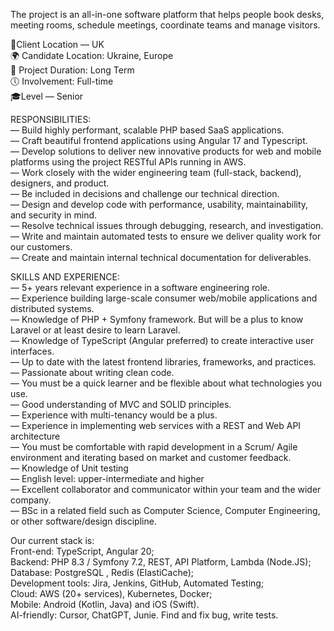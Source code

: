 The project is an all-in-one software platform that helps people book desks,
meeting rooms, schedule meetings, coordinate teams and manage visitors.

📍Client Location — UK  
🌍 Candidate Location: Ukraine, Europe  
📆 Project Duration: Long Term  
🕔 Involvement: Full-time  
🎓Level — Senior

  
RESPONSIBILITIES:  
— Build highly performant, scalable PHP based SaaS applications.  
— Craft beautiful frontend applications using Angular 17 and Typescript.  
— Develop solutions to deliver new innovative products for web and mobile
platforms using the project RESTful APIs running in AWS.  
— Work closely with the wider engineering team (full-stack, backend),
designers, and product.  
— Be included in decisions and challenge our technical direction.  
— Design and develop code with performance, usability, maintainability, and
security in mind.  
— Resolve technical issues through debugging, research, and investigation.  
— Write and maintain automated tests to ensure we deliver quality work for our
customers.  
— Create and maintain internal technical documentation for deliverables.

SKILLS AND EXPERIENCE:  
— 5+ years relevant experience in a software engineering role.  
— Experience building large-scale consumer web/mobile applications and
distributed systems.  
— Knowledge of PHP + Symfony framework. But will be a plus to know Laravel or
at least desire to learn Laravel.  
— Knowledge of TypeScript (Angular preferred) to create interactive user
interfaces.  
— Up to date with the latest frontend libraries, frameworks, and practices.  
— Passionate about writing clean code.  
— You must be a quick learner and be flexible about what technologies you use.  
— Good understanding of MVC and SOLID principles.  
— Experience with multi-tenancy would be a plus.  
— Experience in implementing web services with a REST and Web API architecture  
— You must be comfortable with rapid development in a Scrum/ Agile environment
and iterating based on market and customer feedback.  
— Knowledge of Unit testing  
— English level: upper-intermediate and higher  
— Excellent collaborator and communicator within your team and the wider
company.  
— BSc in a related field such as Computer Science, Computer Engineering, or
other software/design discipline.

Our current stack is:  
Front-end: TypeScript, Angular 20;  
Backend: PHP 8.3 / Symfony 7.2, REST, API Platform, Lambda (Node.JS);  
Database: PostgreSQL , Redis (ElastiCache);  
Development tools: Jira, Jenkins, GitHub, Automated Testing;  
Cloud: AWS (20+ services), Kubernetes, Docker;  
Mobile: Android (Kotlin, Java) and iOS (Swift).  
AI-friendly: Cursor, ChatGPT, Junie. Find and fix bug, write tests.